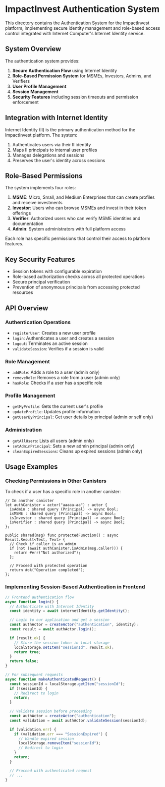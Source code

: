 # ImpactInvest Authentication System

This directory contains the Authentication System for the ImpactInvest platform, implementing secure identity management and role-based access control integrated with Internet Computer's Internet Identity service.

## System Overview

The authentication system provides:

1. **Secure Authentication Flow** using Internet Identity
2. **Role-Based Permission System** for MSMEs, Investors, Admins, and Verifiers
3. **User Profile Management**
4. **Session Management**
5. **Security Features** including session timeouts and permission enforcement

## Integration with Internet Identity

Internet Identity (II) is the primary authentication method for the ImpactInvest platform. The system:

1. Authenticates users via their II identity
2. Maps II principals to internal user profiles
3. Manages delegations and sessions
4. Preserves the user's identity across sessions

## Role-Based Permissions

The system implements four roles:

1. **MSME**: Micro, Small, and Medium Enterprises that can create profiles and receive investments
2. **Investor**: Users who can browse MSMEs and invest in their token offerings
3. **Verifier**: Authorized users who can verify MSME identities and documentation
4. **Admin**: System administrators with full platform access

Each role has specific permissions that control their access to platform features.

## Key Security Features

- Session tokens with configurable expiration
- Role-based authorization checks across all protected operations
- Secure principal verification
- Prevention of anonymous principals from accessing protected resources

## API Overview

### Authentication Operations

- `registerUser`: Creates a new user profile
- `login`: Authenticates a user and creates a session
- `logout`: Terminates an active session
- `validateSession`: Verifies if a session is valid

### Role Management

- `addRole`: Adds a role to a user (admin only)
- `removeRole`: Removes a role from a user (admin only)
- `hasRole`: Checks if a user has a specific role

### Profile Management

- `getMyProfile`: Gets the current user's profile
- `updateProfile`: Updates profile information
- `getUserByPrincipal`: Get user details by principal (admin or self only)

### Administration

- `getAllUsers`: Lists all users (admin only)
- `setAdminPrincipal`: Sets a new admin principal (admin only)
- `cleanExpiredSessions`: Cleans up expired sessions (admin only)

## Usage Examples

### Checking Permissions in Other Canisters

To check if a user has a specific role in another canister:

```motoko
// In another canister
let authCanister = actor("aaaaa-aa") : actor {
  isAdmin : shared query (Principal) -> async Bool;
  isMSME : shared query (Principal) -> async Bool;
  isInvestor : shared query (Principal) -> async Bool;
  isVerifier : shared query (Principal) -> async Bool;
};

public shared(msg) func protectedFunction() : async Result.Result<Text, Text> {
  // Check if caller is an admin
  if (not (await authCanister.isAdmin(msg.caller))) {
    return #err("Not authorized");
  };

  // Proceed with protected operation
  return #ok("Operation completed");
};
```

### Implementing Session-Based Authentication in Frontend

```javascript
// Frontend authentication flow
async function login() {
  // Authenticate with Internet Identity
  const identity = await internetIdentity.getIdentity();

  // Login to our application and get a session
  const authActor = createActor("authentication", identity);
  const result = await authActor.login();

  if (result.ok) {
    // Store the session token in local storage
    localStorage.setItem("sessionId", result.ok);
    return true;
  }
  return false;
}

// For subsequent requests
async function makeAuthenticatedRequest() {
  const sessionId = localStorage.getItem("sessionId");
  if (!sessionId) {
    // Redirect to login
    return;
  }

  // Validate session before proceeding
  const authActor = createActor("authentication");
  const validation = await authActor.validateSession(sessionId);

  if (validation.err) {
    if (validation.err === "SessionExpired") {
      // Handle expired session
      localStorage.removeItem("sessionId");
      // Redirect to login
    }
    return;
  }

  // Proceed with authenticated request
  // ...
}
```
